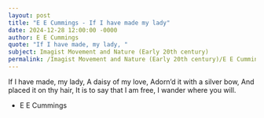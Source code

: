 ```yaml
---
layout: post
title: "E E Cummings - If I have made my lady"
date: 2024-12-28 12:00:00 -0000
author: E E Cummings
quote: "If I have made, my lady, "
subject: Imagist Movement and Nature (Early 20th century)
permalink: /Imagist Movement and Nature (Early 20th century)/E E Cummings/E E Cummings - If I have made my lady
---
```


If I have made, my lady, 
   A daisy of my love,
      Adorn’d it with a silver bow,
      And placed it on thy hair,
   It is to say that I am free,
      I wander where you will.


- E E Cummings
